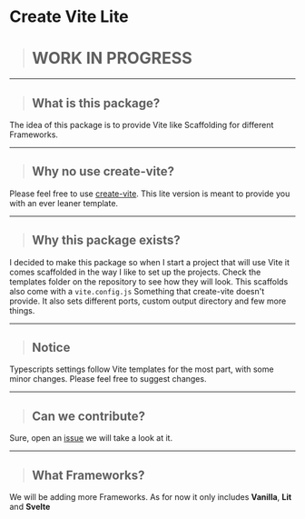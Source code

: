 # Create Vite Lite

> # **WORK IN PROGRESS**

---

> ## What is this package?

The idea of this package is to provide Vite like Scaffolding for different Frameworks.

---

> ## Why no use create-vite?

Please feel free to use [create-vite](https://www.npmjs.com/package/create-vite). This lite version is meant to provide you with an ever leaner template.

---

> ## Why this package exists?

I decided to make this package so when I start a project that will use Vite it comes scaffolded in the way I like to set up the projects. Check the templates folder on the repository to see how they will look.
This scaffolds also come with a `vite.config.js` Something that create-vite doesn't provide. It also sets different ports, custom output directory and few more things.

---

> ## Notice

Typescripts settings follow Vite templates for the most part, with some minor changes. Please feel free to suggest changes.

---

> ## Can we contribute?

Sure, open an [issue](https://github.com/MrAmericanMike/create-vite-lite/issues) we will take a look at it.

---

> ## What Frameworks?

We will be adding more Frameworks. As for now it only includes **Vanilla**, **Lit** and **Svelte**
